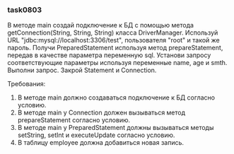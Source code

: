 
### task0803

В методе main создай подключение к БД с помощью метода getConnection(String, String, String) класса DriverManager.
Используй URL &quot;jdbc:mysql://localhost:3306/test&quot;, пользователя &quot;root&quot; и такой же пароль.
Получи PreparedStatement используя метод prepareStatement, передав в качестве параметра переменную sql.
Установи запросу соответствующие параметры используя переменные name, age и smth.
Выполни запрос.
Закрой Statement и Connection.


Требования:
1.	В методе main должно создаваться подключение к БД согласно условию.
2.	В методе main у Connection должен вызываться метод prepareStatement согласно условию.
3.	В методе main у PreparedStatement должны вызываться методы setString, setInt и executeUpdate согласно условию.
4.	В таблицу employee должна добавиться новая запись.


